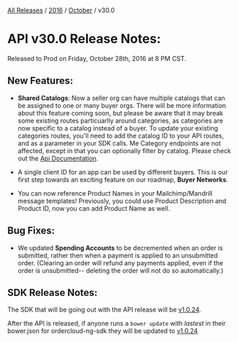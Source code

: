 [All Releases](../../README.md) / [2016](../README.md) / [October](README.md) / v30.0
# API v30.0 Release Notes:

Released to Prod on Friday, October 28th, 2016 at 8 PM CST.

## New Features:

- **Shared Catalogs**: Now a seller org can have multiple catalogs that can be assigned to one or many buyer orgs. There will be more information about this feature coming soon, but please be aware that it may break some existing routes particuarlly around categories, as categories are now specific to a catalog instead of a buyer. To update your existing categories routes, you'll need to add the catalog ID to your API routes, and as a parameter in your SDK calls. Me Category endpoints are not affected, except in that you can optionally filter by catalog. Please check out the [Api Documentation](http://qa-documentation.ordercloud.io/guides/base-use-cases/implement-shared-catalogs).

- A single client ID for an app can be used by different buyers. This is our first step towards an exciting feature on our roadmap, **Buyer Networks**.

- You can now reference Product Names in your Mailchimp/Mandrill message templates! Previously, you could use Product Description and Product ID, now you can add Product Name as well. 

## Bug Fixes:

- We updated **Spending Accounts** to be decremented when an order is submitted, rather then when a payment is applied to an unsubmitted order. (Clearing an order will refund any payments applied, even if the order is unsubmitted-- deleting the order will not do so automatically.)

## SDK Release Notes:

The SDK that will be going out with the API release will be [v1.0.24](https://github.com/ordercloud-api/angular-sdk/releases/tag/v1.0.24).

After the API is released, if anyone runs a `bower update` with _lastest_ in their bower.json for ordercloud-ng-sdk they will be updated to [v1.0.24](https://github.com/ordercloud-api/angular-sdk/releases/tag/v1.0.24)
